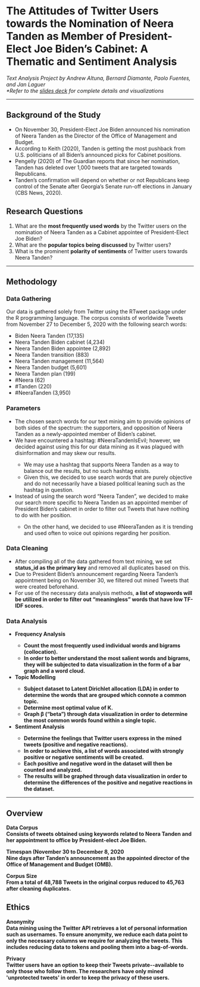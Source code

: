 <h1>The Attitudes of Twitter Users towards the Nomination of Neera Tanden as Member of President-Elect Joe Biden’s Cabinet: A Thematic and Sentiment Analysis</h1>
<i>Text Analysis Project by Andrew Altuna, Bernard Diamante, Paolo Fuentes, and Jan Laguer</i><br>
<i>*Refer to the <a href="https://github.com/bernard-diamante/neera-tanden/blob/main/slides_deck.pdf">slides deck<a> for complete details and visualizations</i>
<hr>
<h2>Background of the Study</h2>
<ul>
  <li>On November 30, President-Elect Joe Biden announced his nomination of Neera Tanden as the Director of the Office of Management and Budget.</li>
  <li>According to Keith (2020), Tanden is getting the most pushback from U.S. politicians of all Biden’s announced picks for Cabinet positions.</li>
  <li>Pengelly (2020) of The Guardian reports that since her nomination, Tanden has deleted over 1,000 tweets that are targeted towards Republicans.</li>
  <li>Tanden’s confirmation will depend on whether or not Republicans keep control of the Senate after Georgia’s Senate run-off elections in January (CBS News, 2020).</li>
</ul>

<h2>Research Questions</h2>
<ol>
  <li>What are the <b>most frequently used words</b> by the Twitter users on the nomination of Neera Tanden as a Cabinet appointee of President-Elect Joe Biden?</li>
  <li>What are the <b>popular topics being discussed</b> by Twitter users?</li>
  <li>What is the prominent <b>polarity of sentiments</b> of Twitter users towards Neera Tanden?</li>
</ol>
<hr>
<h2>Methodology</h2>
<h3>Data Gathering</h3>
<p>Our data is gathered solely from Twitter using the RTweet package under the R programming language. The corpus consists of worldwide Tweets from November 27 to December 5, 2020 with the following search words:
  <ul>
    <li>Biden Neera Tanden (17,135)</li>
    <li>Neera Tanden Biden cabinet (4,234)</li>
    <li>Neera Tanden Biden appointee (2,892)</li>
    <li>Neera Tanden transition (883)</li>
    <li>Neera Tanden management (11,564)</li>
    <li>Neera Tanden budget (5,601)</li>
    <li>Neera Tanden plan (199)</li>
    <li>#Neera (62)</li>
    <li>#Tanden (220)</li>
    <li>#NeeraTanden (3,950)</li>
  </ul>
</p>
<h3>Parameters</h3>
<ul>
  <li>The chosen search words for our text mining aim to provide opinions of both sides of the spectrum: the supporters, and opposition of Neera Tanden as a newly-appointed member of Biden’s cabinet.</li>
  <li>We have encountered a hashtag: #NeeraTandenIsEvil; however, we decided against using this for our data mining as it was plagued with disinformation and may skew our results.</li>
  <ul>
    <li>We may use a hashtag that supports Neera Tanden as a way to balance out the results, but no such hashtag exists.</li>
    <li>Given this, we decided to use search words that are purely objective and do not necessarily have a biased political leaning such as the hashtag in question.</li>
  </ul>
  <li>Instead of using the search word “Neera Tanden”, we decided to make our search more specific to Neera Tanden as an appointed member of President Biden’s cabinet in order to filter out Tweets that have nothing to do with her position.</li>
  <ul>
    <li>On the other hand, we decided to use #NeeraTanden as it is trending and used often to voice out opinions regarding her position.</li>
  </ul>
</ul>
<h3>Data Cleaning</h3>
<ul>
  <li>After compiling all of the data gathered from text mining, we set <b>status_id as the primary key</b> and removed all duplicates based on this.</li>
  <li>Due to President Biden’s announcement regarding Neera Tanden’s appointment being on November 30, we filtered out mined Tweets that were created beforehand.</li>
  <li>For use of the necessary data analysis methods, <b>a list of stopwords will be utilized<b> in order to filter out “meaningless” words that have low TF-IDF scores.</li>
</ul>
<h3>Data Analysis</h3>
    <ul>
      <li>Frequency Analysis</li>
        <ul>
          <li>Count the most frequently used individual words and bigrams (collocation).</li>
          <li>In order to better understand the most salient words and bigrams, they will be subjected to data visualization in the form of a bar graph and a word cloud.</li>
        </ul>
      <li>Topic Modelling</li>
        <ul>
          <li>Subject dataset to Latent Dirichlet allocation (LDA) in order to determine the words that are grouped which connote a common topic.</li>
          <li>Determine most optimal value of K.</li>
          <li>Graph β (“beta”) through data visualization in order to determine the most common words found within a single topic.</li>
        </ul>
      <li>Sentiment Analysis</li>
        <ul>
          <li>Determine the feelings that Twitter users express in the mined tweets (positive and negative reactions).</li>
          <li>In order to achieve this, a list of words associated with strongly positive or negative sentiments will be created. </li>
          <li>Each positive and negative word in the dataset will then be counted and analyzed. </li>
          <li>The results will be graphed through data visualization in order to determine the differences of the positive and negative reactions in the dataset.</li>
        </ul>
    </ul>
<hr>
<h2>Overview</h2>
<p><b>Data Corpus</b><br> 
Consists of tweets obtained using keywords related to Neera Tanden and her appointment to office by President-elect Joe Biden.</p>
<p><b>Timespan (November 30 to December 8, 2020</b><br> 
Nine days after Tanden’s announcement as the appointed director of the Office of Management and Budget (OMB).</p>
<p><b>Corpus Size</b><br> 
From a total of 48,788 Tweets in the original corpus reduced to 45,763 after cleaning duplicates.</p>

<h2>Ethics</h2>
<p><b>Anonymity</b><br>
Data mining using the Twitter API retrieves a lot of personal information such as usernames. To ensure anonymity, we reduce each data point to only the necessary columns we require for analyzing the tweets. This includes reducing data to tokens and pooling them into a bag-of-words.</p>
<p><b>Privacy</b><br>
Twitter users have an option to keep their Tweets private--available to only those who follow them. The researchers have only mined 'unprotected tweets' in order to keep the privacy of these users.
</p>
